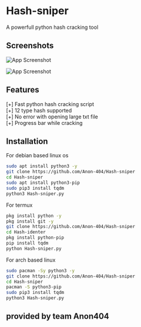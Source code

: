 
# Hash-sniper

A powerfull python hash cracking tool

## Screenshots

![App Screenshot](https://imgur.com/rXjvove.png)

![App Screenshot](https://imgur.com/8rf7BSo.png)

## Features 

[+] Fast python hash cracking script<br>
[+] 12 type hash supported<br>
[+] No error with opening large txt file<br>
[+] Progress bar while cracking<br>

## Installation

For debian based linux os

```bash
sudo apt install python3 -y
git clone https://github.com/Anon-404/Hash-sniper
cd Hash-sniper
sudo apt install python3-pip
sudo pip3 install tqdm
python3 Hash-sniper.py
```
For termux

```bash
pkg install python -y
pkg install git -y
git clone https://github.com/Anon-404/Hash-sniper
cd Hash-identer  
pkg install python-pip
pip install tqdm
python Hash-sniper.py
```

For arch based linux

```bash
sudo pacman -Sy python3 -y  
git clone https://github.com/Anon-404/Hash-sniper
cd Hash-sniper 
pacman -S python3-pip
sudo pip3 install tqdm
python3 Hash-sniper.py
```

## provided by team Anon404

